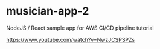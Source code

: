 # musician-app-2
NodeJS / React sample app for AWS CI/CD pipeline tutorial

https://www.youtube.com/watch?v=NwzJCSPSPZs

